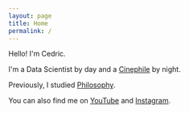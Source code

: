 ```yaml
---
layout: page
title: Home
permalink: /
---
```


Hello! I'm Cedric.

I'm a Data Scientist by day and a [Cinephile](https://letterboxd.com/cedricvicera/) by night.

Previously, I studied [Philosophy](https://philosophy.arizona.edu/).

You can also find me on [YouTube](http://www.youtube.com/cedricvicera) and [Instagram](https://www.instagram.com/cedricvicera/).
